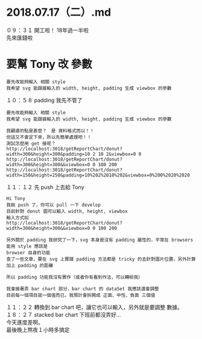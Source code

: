 # 2018.07.17（二）.md

０９：３１ 開工啦！ 18年過一半啦  
先來匯錢啦  
# 要幫 Tony 改 參數  
```
要先改能夠輸入 相關 style
我希望 svg 能跟據輸入的 width, height, padding 生成 viewbox 的參數
```
１０：５８ padding 我先不管了  
```
要先改能夠輸入 相關 style
我希望 svg 能跟據輸入的 width, height, padding 生成 viewbox 的參數

我顧慮的點是甚麼？　是 資料格式而以！！
但這又不會定下來，所以先簡單處理吧！！
測試怎麼用 get 接呢？
http://localhost:3018/getReportChart/donut?width=300&height=300&padding=10 2 10 2&viewbox=0 0 
http://localhost:3018/getReportChart/donut?width=300&height=300&&viewbox=0 0 100 200
http://localhost:3018/getReportChart/donut?width=150&height=250&padding=10%202%2010%202&viewbox=0%200%2020%2020
```
１１：１２ 先 push 上去給 Tony
```
Hi Tony
我剛 push 了，你可以 pull 一下 develop
目前針對 donut 圖可以輸入 width, height, viewbox
輸入方式如
http://localhost:3018/getReportChart/donut?width=300&height=300&&viewbox=0 0 100 200

另外關於 padding 我研究了一下，svg 本身是沒有 padding 屬性的，平常在 browsers 能用 style 應該是
browser 自身的功能
查了一些文章，要在 svg 上實踐 padding 方法都是 tricky 的去針對圖片位置，另外計算加上 padding 的距離

所以 padding 功能我沒有實作（或者你有看到作法，可以轉給我）

我會接著弄 bar chart 部分，bar chart 的 dataSet 我應該還會調整
目前每一個項目就一個值而已，我預計會拆開成 正面、中性、負面 三個值

```
１１：２２ 轉換到 bar chart 吧，讓它也可以輸入，另外就是要調整 數據。  
１８：２７ stacked bar chart 下班前都沒弄好...  
今天進度差啊。  
最後晚上熬夜１小時多搞定
